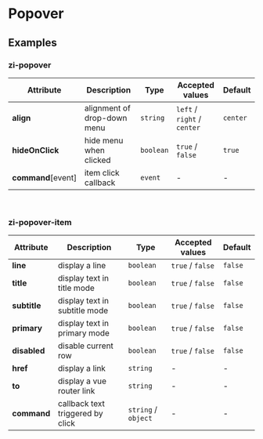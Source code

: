# Popover

## Examples

<ex-code name="ex-popover-basic"/></ex-code>

<ex-code name="ex-popover-align"/></ex-code>

<ex-code name="ex-popover-split"/></ex-code>

<ex-code name="ex-popover-command"/></ex-code>

<ex-footer edit-link="https://github.com/zeit-ui/vue/edit/master/docs/zh-cn/components/avatar.md">
<h3> zi-popover </h3>

| Attribute | Description | Type | Accepted values | Default
| ---------- | ---------- | ---- |  -------------- | ------ |
| **align** | alignment of drop-down menu | `string` | `left` / `right` / `center` | `center` |
| **hideOnClick** | hide menu when clicked | `boolean` | `true` / `false` | `true` |
| **command**[event] | item click callback | `event` | - | - |

<br/>
<h3> zi-popover-item </h3>

| Attribute | Description | Type | Accepted values | Default
| ---------- | ---------- | ---- |  -------------- | ------ |
| **line** | display a line | `boolean` | `true` / `false` | `false` |
| **title** | display text in title mode | `boolean` | `true` / `false` | `false` |
| **subtitle** | display text in subtitle mode | `boolean` | `true` / `false` | `false` |
| **primary** | display text in primary mode | `boolean` | `true` / `false` | `false` |
| **disabled** | disable current row | `boolean` | `true` / `false` | `false` |
| **href** | display a link | `string` | - | - |
| **to** | display a vue router link | `string` | - | - |
| **command** | callback text triggered by click | `string` / `object` | - | - |

</ex-footer>
